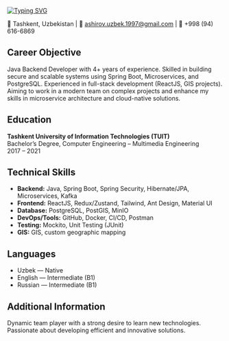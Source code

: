 [![Typing SVG](https://readme-typing-svg.herokuapp.com?font=algerian&pause=1000&center=true&vCenter=true&width=435&lines=Hi+I+am+Ashirov+Jonibek)](https://git.io/typing-svg)

📍 Tashkent, Uzbekistan | 📧 ashirov.uzbek.1997@gmail.com | 📱 +998 (94) 616-6869

## Career Objective
Java Backend Developer with 4+ years of experience. Skilled in building secure and scalable systems using Spring Boot, Microservices, and PostgreSQL. Experienced in full-stack development (ReactJS, GIS projects). Aiming to work in a modern team on complex projects and enhance my skills in microservice architecture and cloud-native solutions.

## Education
**Tashkent University of Information Technologies (TUIT)**  
Bachelor’s Degree, Computer Engineering – Multimedia Engineering  
2017 – 2021

## Technical Skills
- **Backend:** Java, Spring Boot, Spring Security, Hibernate/JPA, Microservices, Kafka  
- **Frontend:** ReactJS, Redux/Zustand, Tailwind, Ant Design, Material UI  
- **Database:** PostgreSQL, PostGIS, MinIO  
- **DevOps/Tools:** GitHub, Docker, CI/CD, Postman  
- **Testing:** Mockito, Unit Testing (JUnit)  
- **GIS:** GIS, custom geographic mapping

## Languages
- Uzbek — Native  
- English — Intermediate (B1)  
- Russian — Intermediate (B1)

## Additional Information
Dynamic team player with a strong desire to learn new technologies. Passionate about developing efficient and innovative solutions.


